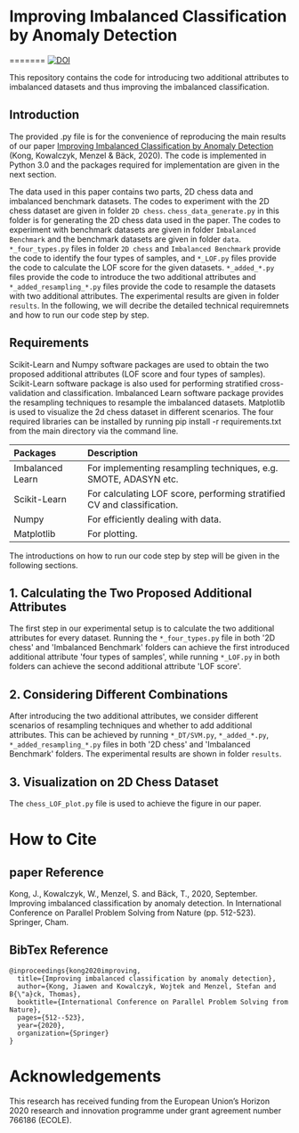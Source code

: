 # Improving Imbalanced Classification by Anomaly Detection
=======
[![DOI](https://zenodo.org/badge/405991909.svg)](https://zenodo.org/badge/latestdoi/405991909)

This repository contains the code for introducing two additional attributes to imbalanced datasets and thus improving the imbalanced classification. 

## Introduction
The provided .py file is for the convenience of reproducing the main results of our paper [Improving Imbalanced Classification by Anomaly Detection](https://link.springer.com/chapter/10.1007/978-3-030-58112-1_35) (Kong, Kowalczyk, Menzel & Bäck, 2020). The code is implemented in Python 3.0 and the packages required for implementation are given in the next section.

The data used in this paper contains two parts, 2D chess data and imbalanced benchmark datasets. The codes to experiment with the 2D chess dataset are given in folder `2D chess`. `chess_data_generate.py` in this folder is for generating the 2D chess data used in the paper. The codes to experiment with benchmark datasets are given in folder `Imbalanced Benchmark` and the benchmark datasets are given in folder `data`. `*_four_types.py` files in folder `2D chess` and `Imbalanced Benchmark` provide the code to identify the four types of samples, and `*_LOF.py` files provide the code to calculate the LOF score for the given datasets. `*_added_*.py` files provide the code to introduce the two additional attributes and `*_added_resampling_*.py` files provide the code to resample the datasets with two additional attributes. The experimental results are given in folder `results`. In the following, we will decribe the detailed technical requiremnets and how to run our code step by step.

## Requirements

Scikit-Learn and Numpy software packages are used to obtain the two proposed additional attributes (LOF score and four types of samples). Scikit-Learn software package is also used for performing stratified cross-validation and classification. Imbalanced Learn software package provides the resampling techniques to resample the imbalanced datasets. Matplotlib is used to visualize the 2d chess dataset in different scenarios. The four required libraries can be installed by running pip install -r requirements.txt from the main directory via the command line.

| Packages | Description |
| :----------- | :------------ | 
| Imbalanced Learn | For implementing resampling techniques, e.g. SMOTE, ADASYN etc. | 
| Scikit-Learn | For calculating LOF score, performing stratified CV and classification. |
| Numpy | For efficiently dealing with data. |
| Matplotlib | For plotting.|

The introductions on how to run our code step by step will be given in the following sections.

## 1. Calculating the Two Proposed Additional Attributes

The first step in our experimental setup is to calculate the two additional attributes for every dataset. Running the `*_four_types.py` file in both '2D chess' and 'Imbalanced Benchmark' folders can achieve the first introduced additional attribute 'four types of samples', while running `*_LOF.py` in both folders can achieve the second additional attribute 'LOF score'.

## 2. Considering Different Combinations

After introducing the two additional attributes, we consider different scenarios of resampling techniques and whether to add additional attributes. This can be achieved by running `*_DT/SVM.py`, `*_added_*.py`, `*_added_resampling_*.py` files in both '2D chess' and 'Imbalanced Benchmark' folders. The experimental results are shown in folder `results`.

## 3. Visualization on 2D Chess Dataset

The `chess_LOF_plot.py` file is used to achieve the figure in our paper.

# How to Cite
## paper Reference
Kong, J., Kowalczyk, W., Menzel, S. and Bäck, T., 2020, September. Improving imbalanced classification by anomaly detection. In International Conference on Parallel Problem Solving from Nature (pp. 512-523). Springer, Cham.

## BibTex Reference
```
@inproceedings{kong2020improving,
  title={Improving imbalanced classification by anomaly detection},
  author={Kong, Jiawen and Kowalczyk, Wojtek and Menzel, Stefan and B{\"a}ck, Thomas},
  booktitle={International Conference on Parallel Problem Solving from Nature},
  pages={512--523},
  year={2020},
  organization={Springer}
}
```

# Acknowledgements
This research has received funding from the European Union’s Horizon 2020 research and innovation programme under grant agreement number 766186 (ECOLE).

